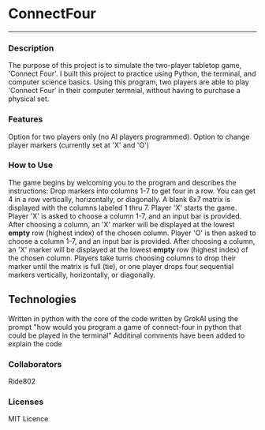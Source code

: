 # ConnectFour
-------------

### Description
The purpose of this project is to simulate the two-player tabletop game, 'Connect Four'. I built this project to practice using Python, the terminal, and computer science basics.
Using this program, two players are able to play 'Connect Four' in their computer termnial, without having to purchase a physical set.

### Features
Option for two players only (no AI players programmed). 
Option to change player markers (currently set at 'X' and 'O')

### How to Use
The game begins by welcoming you to the program and describes the instructions: Drop markers into columns 1-7 to get four in a row.
You can get 4 in a row vertically, horizontally, or diagonally.
A blank 6x7 matrix is displayed with the columns labeled 1 thru 7.
Player 'X' starts the game.
Player 'X' is asked to choose a column 1-7, and an input bar is provided.
After choosing a column, an 'X' marker will be displayed at the lowest **empty** row (highest index) of the chosen column.
Player 'O' is then asked to choose a column 1-7, and an input bar is provided.
After choosing a column, an 'X' marker will be displayed at the lowest **empty** row (highest index) of the chosen column.
Players take turns choosing columns to drop their marker until the matrix is full (tie), or one player drops four sequential markers vertically, horizontally, or diagonally.

## Technologies
Written in python with the core of the code written by GrokAI using the prompt "how would you program a game of connect-four in python that could be played in the terminal"
Additinal comments have been added to explain the code

### Collaborators
Ride802

### Licenses
MIT Licence
